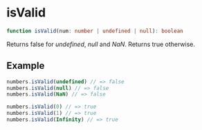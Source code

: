 # isValid

```ts
function isValid(num: number | undefined | null): boolean
```

Returns false for *undefined*, *null* and *NaN*. Returns true otherwise.

## Example

```ts
numbers.isValid(undefined) // => false
numbers.isValid(null) // => false
numbers.isValid(NaN) // => false
```

```ts
numbers.isValid(0) // => true
numbers.isValid(1) // => true
numbers.isValid(Infinity) // => true
```
